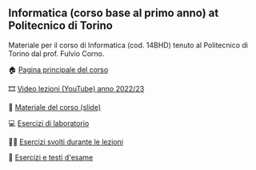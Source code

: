 ## Informatica (corso base al primo anno) at Politecnico di Torino

Materiale per il corso di Informatica (cod. 14BHD) tenuto al Politecnico di Torino dal prof. Fulvio Corno.

🏠 [Pagina principale del corso](http://bit.ly/polito-informatica)

🎞️ [Video lezioni (YouTube) anno 2022/23](https://youtube.com/playlist?list=PLqRTLlwsxDL-yRy3U34aImItjkWhcnSdY)

📘 [Materiale del corso (slide)](https://github.com/polito-informatica/Materiale)

💻 [Esercizi di laboratorio](https://github.com/polito-informatica/Laboratori)

👨‍🏫 [Esercizi svolti durante le lezioni](https://github.com/polito-informatica/Settimane-2023)

🔢 [Esercizi e testi d'esame](https://github.com/polito-informatica/Esempi-esame)

